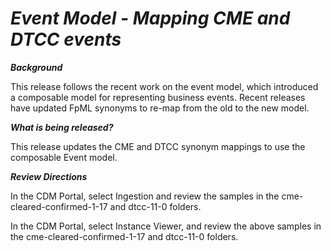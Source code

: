 # *Event Model - Mapping CME and DTCC events*

**_Background_**

This release follows the recent work on the event model, which introduced a composable model for representing business events.  Recent releases have updated FpML synonyms to re-map from the old to the new model.

**_What is being released?_**

This release updates the CME and DTCC synonym mappings to use the composable Event model.

**_Review Directions_**

In the CDM Portal, select Ingestion and review the samples in the cme-cleared-confirmed-1-17 and dtcc-11-0 folders.

In the CDM Portal, select Instance Viewer, and review the above samples in the cme-cleared-confirmed-1-17 and dtcc-11-0 folders.